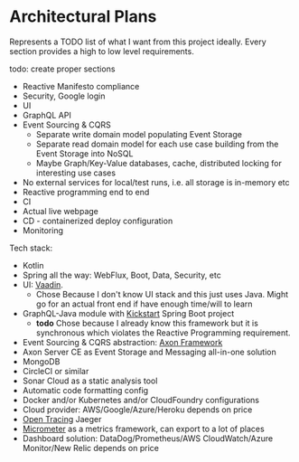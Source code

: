 # Architectural Plans
Represents a TODO list of what I want from this project ideally. 
Every section provides a high to low level requirements.

todo: create proper sections

- Reactive Manifesto compliance
- Security, Google login
- UI
- GraphQL API
- Event Sourcing & CQRS
  - Separate write domain model populating Event Storage
  - Separate read domain model for each use case building from the Event Storage into NoSQL
  - Maybe Graph/Key-Value databases, cache, distributed locking for interesting use cases
- No external services for local/test runs, i.e. all storage is in-memory etc
- Reactive programming end to end
- CI
- Actual live webpage
- CD - containerized deploy configuration
- Monitoring

Tech stack:
- Kotlin
- Spring all the way: WebFlux, Boot, Data, Security, etc
- UI: [Vaadin](https://vaadin.com/). 
  - Chose Because I don't know UI stack and this just uses Java. 
  Might go for an actual front end if have enough time/will to learn
- GraphQL-Java module with [Kickstart](https://github.com/graphql-java-kickstart) Spring Boot project
  - **todo** Chose because I already know this framework but it is synchronous 
  which violates the Reactive Programming requirement.
- Event Sourcing & CQRS abstraction: [Axon Framework](https://axoniq.io/)
- Axon Server CE as Event Storage and Messaging all-in-one solution
- MongoDB 
- CircleCI or similar
- Sonar Cloud as a static analysis tool
- Automatic code formatting config
- Docker and/or Kubernetes and/or CloudFoundry configurations
- Cloud provider: AWS/Google/Azure/Heroku depends on price
- [Open Tracing](https://opentracing.io/) Jaeger
- [Micrometer](https://micrometer.io/) as a metrics framework, can export to a lot of places
- Dashboard solution: DataDog/Prometheus/AWS CloudWatch/Azure Monitor/New Relic depends on price
